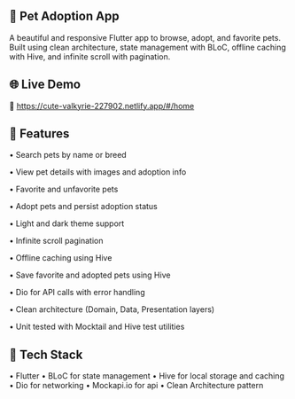## 🐾 Pet Adoption App

A beautiful and responsive Flutter app to browse, adopt, and favorite pets. Built using clean architecture, state management with BLoC, offline caching with Hive, and infinite scroll with pagination.

## 🌐 Live Demo
🔗 https://cute-valkyrie-227902.netlify.app/#/home

## 📱 Features

• Search pets by name or breed

• View pet details with images and adoption info

• Favorite and unfavorite pets

• Adopt pets and persist adoption status

• Light and dark theme support

• Infinite scroll pagination

• Offline caching using Hive

• Save favorite and adopted pets using Hive

• Dio for API calls with error handling

• Clean architecture (Domain, Data, Presentation layers)

• Unit tested with Mocktail and Hive test utilities

## 🧰 Tech Stack
• Flutter
• BLoC for state management
• Hive for local storage and caching
• Dio for networking
• Mockapi.io for api
• Clean Architecture pattern

